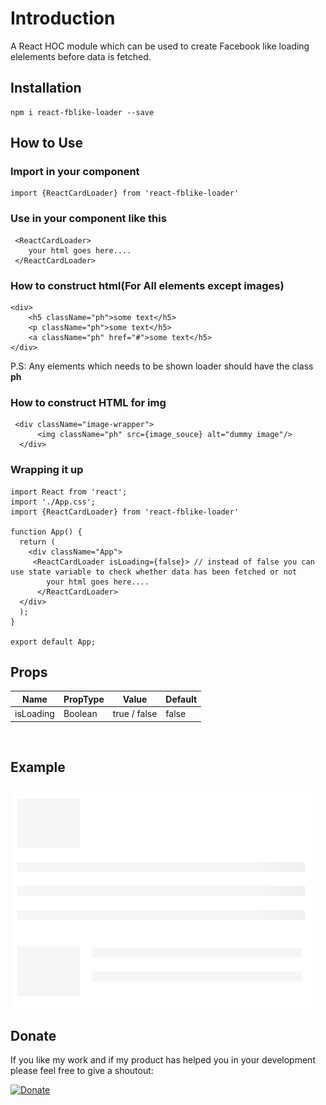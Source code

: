 # Introduction

A React HOC module which can be used to create Facebook like loading elelements before data is fetched.

## Installation

```
npm i react-fblike-loader --save
```

## How to Use

### Import in your component

```
import {ReactCardLoader} from 'react-fblike-loader'
```

### Use in your component like this

```
 <ReactCardLoader>
    your html goes here....
 </ReactCardLoader>
```

### How to construct html(For All elements except images)

```
<div>
    <h5 className="ph">some text</h5>
    <p className="ph">some text</h5>
    <a className="ph" href="#">some text</h5>
</div>
```

P.S: Any elements which needs to be shown loader should have the class <strong>ph</strong>

### How to construct HTML for img

```
 <div className="image-wrapper">
      <img className="ph" src={image_souce} alt="dummy image"/>
  </div>
```

### Wrapping it up

```
import React from 'react';
import './App.css';
import {ReactCardLoader} from 'react-fblike-loader'

function App() {
  return (
    <div className="App">
     <ReactCardLoader isLoading={false}> // instead of false you can use state variable to check whether data has been fetched or not
        your html goes here....
      </ReactCardLoader>
  </div>
  );
}

export default App;
```


## Props

| Name      | PropType | Value        | Default |
| --------  | -------- | ------------ | ------- |
| isLoading | Boolean  | true / false | false   |


<br/>

## Example

![](https://github.com/Rajdeepc/react-fblike-loader/blob/master/react-loader.png?raw=true)


## Donate

If you like my work and if my product has helped you in your development please feel free to give a shoutout:

[![Donate](https://img.shields.io/badge/Donate-PayPal-green.svg)](https://paypal.me/RajdeepC?locale.x=en_GB)


